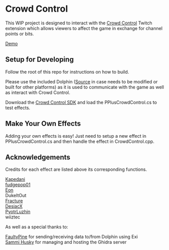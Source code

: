 # Crowd Control

This WIP project is designed to interact with the [Crowd Control](https://crowdcontrol.live/) Twitch extension which allows 
viewers to affect the game in exchange for channel points or bits.

[Demo](https://streamable.com/6mkjce)

## Setup for Developing

Follow the root of this repo for instructions on how to build.

Please use the included Dolphin ([Source](https://github.com/ilazoja/dolphin/tree/crowd-control) in case needs to be modified or built for
other platforms) as it is used to communicate with the game as well as interact with Crowd Control.

Download the [Crowd Control SDK](https://forum.warp.world/t/how-to-setup-and-use-the-crowd-control-sdk/5121) and 
load the PPlusCrowdControl.cs to test effects.

## Make Your Own Effects

Adding your own effects is easy! Just need to setup a new effect in PPlusCrowdControl.cs and then handle the effect
in CrowdControl.cpp.

## Acknowledgements

Credits for each effect are listed above its corresponding functions.

[Kapedani](https://twitter.com/kapadanii)  
[fudgepop01](https://github.com/fudgepop01)  
[Eon](https://twitter.com/Eon_TAS/)  
DukeItOut  
[Fracture](https://github.com/Fracture17/)  
[DesiacX](https://github.com/DesiacX)  
[PyotrLuzhin](https://www.youtube.com/c/%D0%9F%D0%B5%D1%82%D1%80%D0%9B%D1%83%D0%B6%D0%B8%D0%BD64)  
wiiztec

As well as a special thanks to:

[FaultyPine](https://github.com/FaultyPine/) for sending/receiving data to/from Dolphin using Exi  
[Sammi Husky](https://github.com/Sammi-Husky) for managing and hosting the Ghidra server

